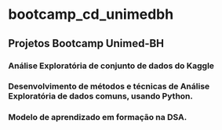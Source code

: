 # bootcamp_cd_unimedbh
## Projetos Bootcamp Unimed-BH
### Análise Exploratória de conjunto de dados do Kaggle
### Desenvolvimento de métodos e técnicas de Análise Exploratória de dados comuns, usando Python.
### Modelo de aprendizado em formação na DSA.

